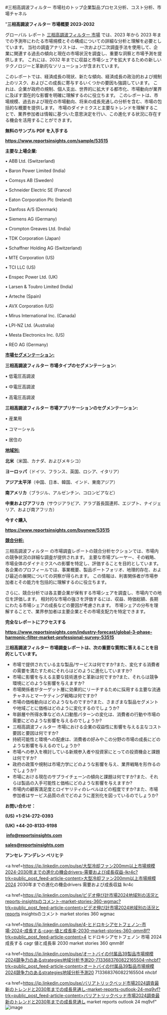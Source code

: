 #三相高調波フィルター 市場社のトップ企業製品プロセス分析、コスト分析、市場チャネル

"<strong>三相高調波フィルター 市場概要 2023-2032</strong>

グローバル レポート <a href=https://www.reportsinsights.com/sample/53515>三相高調波フィルター 市場</a> では、2023 年から 2023 年までの予測年にわたる市場規模とその構成についての詳細な分析と理解を必要としています。 当社の調査アナリストは、一次および二次調査手法を使用して、企業に関連する過去の傾向と現在の市場状況を調査し、重要な洞察と市場予測を提供します。 これには、2032 年までに収益と市場シェアを拡大​​するための新しいテクノロジーと革新的なソリューションが含まれています。

このレポートでは、経済成長の現状、新たな傾向、経済成長の政治的および規制上のリスク、およびこの成長に寄与するいくつかの要因も強調しています。 これは、企業が政府の規制、個人支出、世界的に拡大する都市化、市場動向が業界に及ぼす潜在的な影響を明確に理解するのに役立ちます。 このレポートは、市場規模、過去および現在の市場動向、将来の成長見通しの分析を含む、市場の包括的な概要を提供します。 市場のダイナミクスと主要なトレンドを理解することで、業界参加者は情報に基づいた意思決定を行い、この進化する状況に存在する機会を活用することができます。

<strong><b>無料のサンプル PDF を入手する</b></strong>

<a href=https://www.reportsinsights.com/sample/53515><strong><u>https://www.reportsinsights.com/sample/53515</u></strong></a>

<strong>主要な上場企業:</strong>

• ABB Ltd. (Switzerland)

• Baron Power Limited (India)

• Comsys AB (Sweden)

• Schneider Electric SE (France)

• Eaton Corporation Plc (Ireland)

• Danfoss A/S (Denmark)

• Siemens AG (Germany)

• Crompton Greaves Ltd. (India)

• TDK Corporation (Japan)

• Schaffner Holding AG (Switzerland)

• MTE Corporation (US)

• TCI LLC (US)

• Enspec Power Ltd. (UK)

• Larsen & Toubro Limited (India)

• Arteche (Spain)

• AVX Corporation (US)

• Mirus International Inc. (Canada)

• LPI-NZ Ltd. (Australia)

• Mesta Electronics  Inc. (US)

• REO AG (Germany)

<strong><u>市場セグメンテーション</u></strong><strong><u>:</u></strong>

<strong>三相高調波フィルター 市場タイプのセグメンテーション:</strong>

• 低電圧高調波

• 中電圧高調波

• 高電圧高調波

<strong>三相高調波フィルター 市場アプリケーションのセグメンテーション:</strong>

• 産業用

• コマーシャル

• 居住の

<strong><u>地域別</u></strong><strong><u>:</u></strong>

<strong>北米</strong>（米国、カナダ、およびメキシコ）

<strong>ヨーロッパ</strong>（ドイツ、フランス、英国、ロシア、イタリア）

<strong>アジア太平洋</strong>（中国、日本、韓国、インド、東南アジア）

<strong>南アメリカ</strong>（ブラジル、アルゼンチン、コロンビアなど）

<strong>中東およびアフリカ</strong>（サウジアラビア、アラブ首長国連邦、エジプト、ナイジェリア、および南アフリカ）

<strong>今すぐ購入</strong>

<a href=https://www.reportsinsights.com/buynow/53515><strong><u>https://www.reportsinsights.com/buynow/53515</u></strong></a>

<strong><u>競合分析:</u></strong>

三相高調波フィルター の市場調査レポートの競合分析セクションでは、市場内の競争状況の詳細な調査が提供されます。 主要な市場プレーヤー、その戦略、市場全体のダイナミクスへの影響を特定し、評価することを目的としています。 各企業のプロフィールでは、事業概要、製品ポートフォリオ、地理的存在、および最近の展開についての洞察が得られます。 この情報は、利害関係者が市場参加者とその能力を包括的に理解するのに役立ちます。

さらに、競合分析では各主要企業が保有する市場シェアを調査し、市場内での地位を評価します。 相対的な市場の強さを評価するには、収益、時価総額、長期にわたる市場シェアの成長などの要因が考慮されます。 市場シェアの分布を理解することで、業界参加者は主要企業とその市場支配力を特定できます。

<strong>完全なレポートにアクセスする</strong>

<a href=https://www.reportsinsights.com/industry-forecast/global-3-phase-harmonic-filter-market-professional-survey-53515><strong><u><b>https://www.reportsinsights.com/industry-forecast/global-3-phase-harmonic-filter-market-professional-survey-53515</b></u></strong></a>

<strong><b>三相高調波フィルター 市場調査レポートは、次の重要な質問に答えることを目的としています。</b></strong>
<ul>
  <li>市場で提供されている主な製品/サービスは何ですか?また、変化する消費者の需要を満たすためにそれらはどのように進化していますか?</li>
  <li>市場に影響を与える主要な技術進歩と革新は何ですか?また、それらは競争環境にどのような影響を与えますか?</li>
  <li>市場関係者がターゲット層に効果的にリーチするために採用する主要な流通チャネルとマーケティング戦略は何ですか?</li>
  <li>市場の価格動向はどのようなものですか?また、さまざまな製品セグメントや地域ごとに価格はどのように変化するのでしょうか?</li>
  <li>年齢層や所得水準などの人口動態パターンの変化は、消費者の行動や市場の需要にどのような影響を与えるのでしょうか?</li>
  <li>三相高調波フィルター 市場における企業の収益性に影響を与える主なコスト要因と要因は何ですか?</li>
  <li>持続可能性と環境への配慮は、消費者の好みやこの分野の市場の成長にどのような影響を与えるのでしょうか?</li>
  <li>市場への参入を検討している新規参入者や投資家にとっての投資機会と課題は何ですか?</li>
  <li>政府の政策や規制は市場力学にどのような影響を与え、業界戦略を形作るのでしょうか?</li>
  <li>市場における現在のサプライチェーンの傾向と課題は何ですか?また、それらは製品の入手可能性と価格にどのような影響を与えますか?</li>
  <li>市場内の顧客満足度とロイヤリティのレベルはどの程度ですか?また、市場参加者はサービス品質の点でどのように差別化を図っているのでしょうか?</li>
</ul>
<strong>お問い合わせ：</strong>

<strong>(US) +1-214-272-0393</strong>

<strong>(UK) +44-20-8133-9198</strong>

<strong> </strong><a href=info@reportsinsights.com><strong><u>info@reportsinsights.com</u></strong></a>

<a href=sales@reportsinsights.com><strong><u>sales@reportsinsights.com</u></strong></a>

<strong>アンセレ アンデレン ベリヒテ</strong>

<a href=https://jp.linkedin.com/pulse/大型冷却ファン200mm以上市場規模2024-2030年までの進化の機会drivers-需要および成長収益-lkr4c?trk=public_post_feed-article-content>大型冷却ファン200mm以上市場規模2024 2030年までの進化の機会drivers 需要および成長収益 lkr4c</a>

<a href=https://jp.linkedin.com/pulse/ビデオ伸び計市場2024地域別の活況とreports-insightsのコメント-market-stories-360-wgmac?trk=public_post_feed-article-content>ビデオ伸び計市場2024地域別の活況とreports insightsのコメント market stories 360 wgmac</a>

<a href=https://jp.linkedin.com/pulse/4-ヒドロキシアセトフェノン-市場-2024-成長する-cagr-値と成長率-2030-market-stories-360-qmm8f?trk=public_post_feed-article-content>4 ヒドロキシアセトフェノン 市場 2024 成長する cagr 値と成長率 2030 market stories 360 qmm8f</a>

<a href=https://jp.linkedin.com/pulse/オートバイの付属品39製品市場規模2024競争力のあるstrategies地域分析予測20-7133683760822165504-nhcbf?trk=public_post_feed-article-content>オートバイの付属品39製品市場規模2024競争力のあるstrategies地域分析予測20 7133683760822165504 nhcbf</a>

<a href=https://jp.linkedin.com/pulse/バリアトリックベッド市場2024調査最新のトレンドと2030年までの成長見通し-market-reports-outlook-24-mq9vf?trk=public_post_feed-article-content>バリアトリックベッド市場2024調査最新のトレンドと2030年までの成長見通し market reports outlook 24 mq9vf</a>"
![image](https://github.com/aanak123/RIMarketer1/assets/158471119/939095fa-686e-465f-8ef0-ba6ad661f77e)
